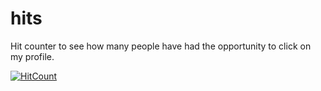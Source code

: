 # hits
Hit counter to see how many people have had the opportunity to click on my profile.

[![HitCount](http://hits.dwyl.com/b3none/hits.svg)](http://hits.dwyl.com/b3none)
